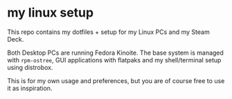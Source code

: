 # my linux setup

<!-- <p align="center"> -->
<!--   <img -->
<!--     src="https://github.com/clemak27/linux_setup/blob/be18e5f24cb4181054cf79e1ab91671ab7164a06/logo.png" -->
<!--     alt="clemak27 linux_setup logo" -->
<!--     width="360" -->
<!--   /> -->
<!-- </p> -->

This repo contains my dotfiles + setup for my Linux PCs and my Steam Deck.

Both Desktop PCs are running Fedora Kinoite. The base system is managed with
`rpm-ostree`, GUI applications with flatpaks and my shell/terminal setup using
distrobox.

This is for my own usage and preferences, but you are of course free to use it
as inspiration.
